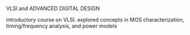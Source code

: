 VLSI and ADVANCED DIGITAL DESIGN

introductory course on VLSI. explored concepts in MOS characterization, timing/frequency analysis, and power models


